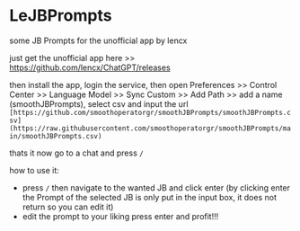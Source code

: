 # LeJBPrompts
some JB Prompts for the unofficial app by lencx

just get the unofficial app here >> https://github.com/lencx/ChatGPT/releases

then install the app, login the service, then open Preferences >> Control Center >> Language Model >> Sync Custom >> Add Path >> add a name (smoothJBPrompts), select csv and input the url `[https://github.com/smoothoperatorgr/smoothJBPrompts/smoothJBPrompts.csv](https://raw.githubusercontent.com/smoothoperatorgr/smoothJBPrompts/main/smoothJBPrompts.csv)`

thats it now go to a chat and press `/`

how to use it:
- press `/` then navigate to the wanted JB and click enter (by clicking enter the Prompt of the selected JB is only put in the input box, it does not return so you can edit it)
- edit the prompt to your liking press enter and profit!!!
